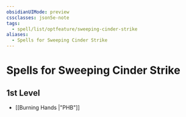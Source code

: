 ```yaml
---
obsidianUIMode: preview
cssclasses: json5e-note
tags:
  - spell/list/optfeature/sweeping-cinder-strike
aliases:
  - Spells for Sweeping Cinder Strike
---
```

# Spells for Sweeping Cinder Strike

## 1st Level

- [[Burning Hands \|"PHB"]]
